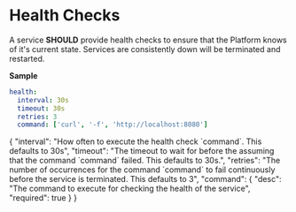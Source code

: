 # Health Checks <Badge text="FUTURE" type="error" vertical="middle"/>

A service **SHOULD** provide health checks to ensure that the Platform knows of it's current state.
Services are consistently down will be terminated and restarted.

**Sample**

```yaml
health:
  interval: 30s
  timeout: 30s
  retries: 3
  command: ['curl', '-f', 'http://localhost:8080']
```

<json-table>
<p>
{
    "interval": "How often to execute the health check `command`. This defaults to 30s",
    "timeout": "The timeout to wait for before the assuming that the command `command` failed. This defaults to 30s.",
    "retries": "The number of occurrences for the command `command` to fail continuously before the service is terminated. This defaults to 3",
    "command": {
        "desc": "The command to execute for checking the health of the service",
        "required": true
    }
}
</p>
</json-table>
